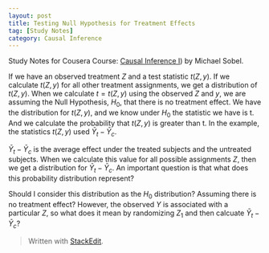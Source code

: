 ```yaml
---
layout: post
title: Testing Null Hypothesis for Treatment Effects
tag: [Study Notes]
category: Causal Inference
---
```


Study Notes for Cousera Course: [Causal Inference I](https://www.coursera.org/learn/causal-inference)) by Michael Sobel.

If we have an observed treatment $Z$ and a test statistic $t(Z, y)$. If we calculate $t(Z, y)$ for all other treatment assignments, we get a distribution of $t(Z, y)$. When we calculate $t = t(Z, y)$ using the observed $Z$ and $y$, we are assuming the Null Hypothesis, $H_0$, that there is no treatment effect. We have the distribution for $t(Z, y)$, and we know under $H_0$ the statistic we have is t. And we calculate the probability that $t(Z, y)$ is greater than t. In the example, the statistics $t(Z, y)$ used $\bar{Y}_t - \bar{Y}_c$. 

$\bar{Y}_t - \bar{Y}_c$ is the average effect under the treated subjects and the untreated subjects. When we calculate this value for all possible assignments $Z$, then we get a distribution for $\bar{Y}_t - \bar{Y}_c$. An important question is that what does this probability distribution represent?

Should I consider this distribution as the $H_0$ distribution? Assuming there is no treatment effect? However, the observed $Y$ is associated with a particular $Z$, so what does it mean by randomizing $Z_1$ and then calcuate $\bar{Y}_t - \bar{Y}_c$?



> Written with [StackEdit](https://stackedit.io/).
<!--stackedit_data:
eyJoaXN0b3J5IjpbMjAwNzQ1NTMyNSwtMjA2OTcwODU0NV19
-->